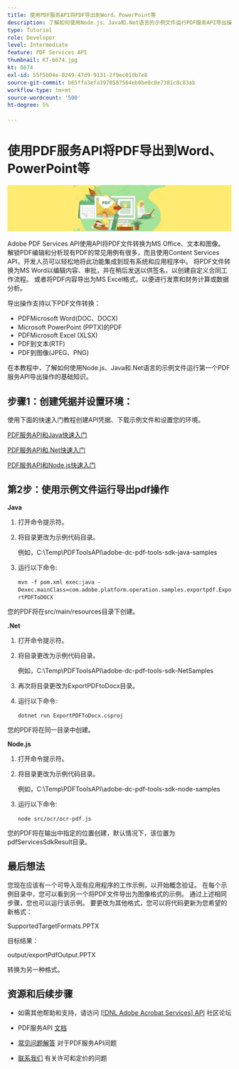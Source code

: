 ```yaml
---
title: 使用PDF服务API将PDF导出到Word、PowerPoint等
description: 了解如何使用Node.js、Java和.Net语言的示例文件运行PDF服务API导出操作
type: Tutorial
role: Developer
level: Intermediate
feature: PDF Services API
thumbnail: KT-6674.jpg
kt: 6674
exl-id: 55f5b04e-0249-47d9-9131-2f9ec01db7e8
source-git-commit: b65ffa3efa3978587564eb0be0c0e7381c8c83ab
workflow-type: tm+mt
source-wordcount: '500'
ht-degree: 5%

---
```


# 使用PDF服务API将PDF导出到Word、PowerPoint等

![创建PDF主页横幅](assets/ExportPDF_hero.jpg)

Adobe PDF Services API使用API将PDF文件转换为MS Office、文本和图像。 解锁PDF编辑和分析现有PDF的常见用例有很多，而且使用Content Services API，开发人员可以轻松地将此功能集成到现有系统和应用程序中。 将PDF文件转换为MS Word以编辑内容、审批，并在稍后发送以供签名，以创建自定义合同工作流程。 或者将PDF内容导出为MS Excel格式，以便进行发票和财务计算或数据分析。

导出操作支持以下PDF文件转换：

* PDFMicrosoft Word(DOC、DOCX)
* Microsoft PowerPoint (PPTX)的PDF
* PDFMicrosoft Excel (XLSX)
* PDF到文本(RTF)
* PDF到图像(JPEG、PNG)

在本教程中，了解如何使用Node.js、Java和.Net语言的示例文件运行第一个PDF服务API导出操作的基础知识。

## 步骤1：创建凭据并设置环境：

使用下面的快速入门教程创建API凭据、下载示例文件和设置您的环境。

[PDF服务API和Java快速入门](gettingstartedjava.md)

[PDF服务API和.Net快速入门](gettingstartednet.md)

[PDF服务API和Node.js快速入门](createpdffromhtml.md)

## 第2步：使用示例文件运行导出pdf操作

**Java**

1. 打开命令提示符。

1. 将目录更改为示例代码目录。

   例如，C:\Temp\PDFToolsAPI\adobe-dc-pdf-tools-sdk-java-samples

1. 运行以下命令:

   `mvn -f pom.xml exec:java -Dexec.mainClass=com.adobe.platform.operation.samples.exportpdf.ExportPDFToDOCX`

您的PDF将在src/main/resources目录下创建。

**.Net**

1. 打开命令提示符。

1. 将目录更改为示例代码目录。

   例如，C:\Temp\PDFToolsAPI\adobe-dc-pdf-tools-sdk-NetSamples

1. 再次将目录更改为ExportPDFtoDocx目录。

1. 运行以下命令:

   `dotnet run ExportPDFToDocx.csproj`

您的PDF将在同一目录中创建。

**Node.js**

1. 打开命令提示符。

1. 将目录更改为示例代码目录。

   例如，C:\Temp\PDFToolsAPI\adobe-dc-pdf-tools-sdk-node-samples

1. 运行以下命令:

   `node src/ocr/ocr-pdf.js`

您的PDF将在输出中指定的位置创建，默认情况下，该位置为pdfServicesSdkResult目录。

## 最后想法

您现在应该有一个可导入现有应用程序的工作示例，以开始概念验证。 在每个示例目录中，您可以看到另一个将PDF文件导出为图像格式的示例。 通过上述相同步骤，您也可以运行该示例。 要更改为其他格式，您可以将代码更新为您希望的新格式：

SupportedTargetFormats.PPTX

目标结果：

output/exportPdfOutput.PPTX

转换为另一种格式。

## 资源和后续步骤

* 如需其他帮助和支持，请访问 [[!DNL Adobe Acrobat Services] API](https://community.adobe.com/t5/document-cloud-sdk/bd-p/Document-Cloud-SDK?page=1&amp;sort=latest_replies&amp;filter=all) 社区论坛

* PDF服务API [文档](https://www.adobe.com/go/pdftoolsapi_doc)

* [常见问题解答](https://community.adobe.com/t5/document-cloud-sdk/faq-for-document-services-pdf-tools-api/m-p/10726197) 对于PDF服务API问题

* [联系我们](https://www.adobe.com/go/pdftoolsapi_requestform) 有关许可和定价的问题
